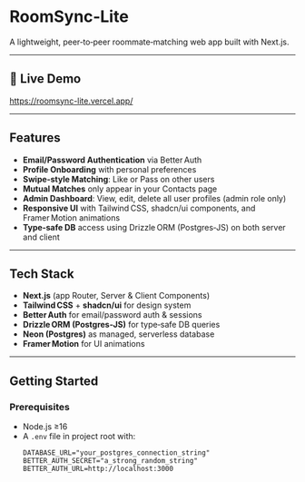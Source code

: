 # RoomSync‑Lite

A lightweight, peer‑to‑peer roommate‑matching web app built with Next.js.

---

## 🚀 Live Demo

https://roomsync-lite.vercel.app/

---

## Features

- **Email/Password Authentication** via Better Auth  
- **Profile Onboarding** with personal preferences  
- **Swipe‑style Matching**: Like or Pass on other users  
- **Mutual Matches** only appear in your Contacts page  
- **Admin Dashboard**: View, edit, delete all user profiles (admin role only)  
- **Responsive UI** with Tailwind CSS, shadcn/ui components, and Framer Motion animations  
- **Type‑safe DB** access using Drizzle ORM (Postgres‑JS) on both server and client  

---

## Tech Stack

- **Next.js** (app Router, Server & Client Components)  
- **Tailwind CSS** + **shadcn/ui** for design system  
- **Better Auth** for email/password auth & sessions  
- **Drizzle ORM (Postgres‑JS)** for type‑safe DB queries  
- **Neon (Postgres)** as managed, serverless database  
- **Framer Motion** for UI animations  

---

## Getting Started

### Prerequisites

- Node.js ≥16  
- A `.env` file in project root with:
  ```dotenv
  DATABASE_URL="your_postgres_connection_string"
  BETTER_AUTH_SECRET="a_strong_random_string"
  BETTER_AUTH_URL=http://localhost:3000